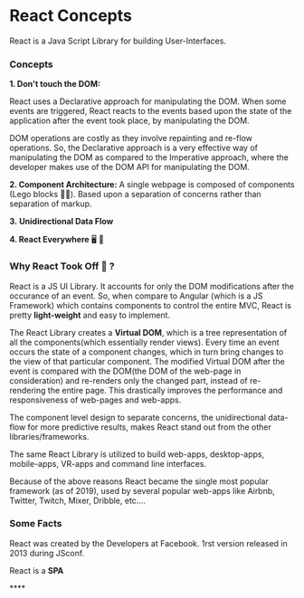 # React Concepts

React is a Java Script Library for building User-Interfaces.

### **Concepts**

   **1. Don't touch the DOM:**

React uses a Declarative approach for manipulating the DOM. When some events are triggered, React reacts to the events based upon the state of the application after the event took place, by  manipulating the DOM.

DOM operations are costly as they involve repainting and re-flow operations. So, the Declarative approach is a very effective way of manipulating the DOM as compared to the Imperative approach, where the developer makes use of the DOM API for manipulating the DOM.

   **2. Component Architecture:** A single webpage is composed of components \(Lego blocks 🔲🔳\). Based upon a separation of concerns rather than separation of markup.

   **3.** **Unidirectional Data Flow**

   **4. React Everywhere** 🖥 📱 

### **Why React Took Off** 🛫 **?**

React is a JS UI Library. It accounts for only the DOM modifications after the occurance of an event. So, when compare to Angular \(which is a JS Framework\) which contains components to control the entire MVC, React is pretty **light-weight** and easy to implement.

The React Library creates a **Virtual DOM**, which is a tree representation of all the components\(which essentially render views\). Every time an event occurs the state of a component changes, which in turn bring changes to the view of that particular component. The modified Virtual DOM after the event is compared with the DOM\(the DOM of the web-page in consideration\) and re-renders only the changed part, instead of re-rendering the entire page. This drastically improves the performance and responsiveness of web-pages and web-apps.

The component level design to separate concerns, the unidirectional data-flow for more predictive results, makes React stand out from the other libraries/frameworks.   

The same React Library is utilized to build web-apps, desktop-apps, mobile-apps, VR-apps and command line interfaces.

Because of the above reasons React became the single most popular framework \(as of 2019\), used by several popular web-apps like Airbnb, Twitter, Twitch, Mixer, Dribble, etc....

### Some Facts

React was created by the Developers at Facebook. 1rst version released in 2013 during JSconf.

React is a **SPA**

\*\*\*\*





